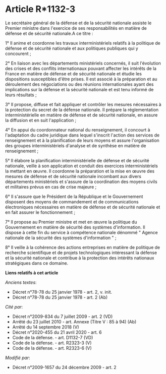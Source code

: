# Article R*1132-3

Le secrétaire général de la défense et de la sécurité nationale assiste le Premier ministre dans l'exercice de ses
responsabilités en matière de défense et de sécurité nationale.A ce titre : 

1° Il anime et coordonne les travaux interministériels relatifs à la politique de défense et de sécurité nationale et aux
politiques publiques qui y concourent ; 

2° En liaison avec les départements ministériels concernés, il suit l'évolution des crises et des conflits internationaux
pouvant affecter les intérêts de la France en matière de défense et de sécurité nationale et étudie les dispositions
susceptibles d'être prises. Il est associé à la préparation et au déroulement des négociations ou des réunions
internationales ayant des implications sur la défense et la sécurité nationale et est tenu informé de leurs résultats ; 

3° Il propose, diffuse et fait appliquer et contrôler les mesures nécessaires à la protection du secret de la défense
nationale. Il prépare la réglementation interministérielle en matière de défense et de sécurité nationale, en assure la
diffusion et en suit l'application ; 

4° En appui du coordonnateur national du renseignement, il concourt à l'adaptation du cadre juridique dans lequel s'inscrit
l'action des services de renseignement et à la planification de leurs moyens et assure l'organisation des groupes
interministériels d'analyse et de synthèse en matière de renseignement ; 

5° Il élabore la planification interministérielle de défense et de sécurité nationale, veille à son application et conduit
des exercices interministériels la mettant en œuvre. Il coordonne la préparation et la mise en œuvre des mesures de défense
et de sécurité nationale incombant aux divers départements ministériels et s'assure de la coordination des moyens civils et
militaires prévus en cas de crise majeure ; 

6° Il s'assure que le Président de la République et le Gouvernement disposent des moyens de commandement et de communications
électroniques nécessaires en matière de défense et de sécurité nationale et en fait assurer le fonctionnement ; 

7° Il propose au Premier ministre et met en œuvre la politique du Gouvernement en matière de sécurité des systèmes
d'information. Il dispose à cette fin du service à compétence nationale dénommé " Agence nationale de la sécurité des
systèmes d'information " ; 

8° Il veille à la cohérence des actions entreprises en matière de politique de recherche scientifique et de projets
technologiques intéressant la défense et la sécurité nationale et contribue à la protection des intérêts nationaux
stratégiques dans ce domaine.

**Liens relatifs à cet article**

_Anciens textes_:

  - Décret n°78-78 du 25 janvier 1978 - art. 2, v. init.
  - Décret n°78-78 du 25 janvier 1978 - art. 2 (Ab)

_Cité par_:

  - Décret n°2009-834 du 7 juillet 2009 - art. 2 (VD)
  - Arrêté du 23 juillet 2010 - art. Annexe (Titre V : 85 à 94) (Ab)
  - Arrêté du 14 septembre 2018 (V)
  - Décret n°2020-455 du 21 avril 2020 - art. 6
  - Code de la défense. - art. D1132-7 (VD)
  - Code de la défense. - art. R2323-3 (V)
  - Code de la défense. - art. R2323-6 (V)

_Modifié par_:

  - Décret n°2009-1657 du 24 décembre 2009 - art. 2
